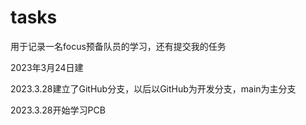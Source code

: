 # tasks
用于记录一名focus预备队员的学习，还有提交我的任务

2023年3月24日建

2023.3.28建立了GitHub分支，以后以GitHub为开发分支，main为主分支

2023.3.28开始学习PCB
